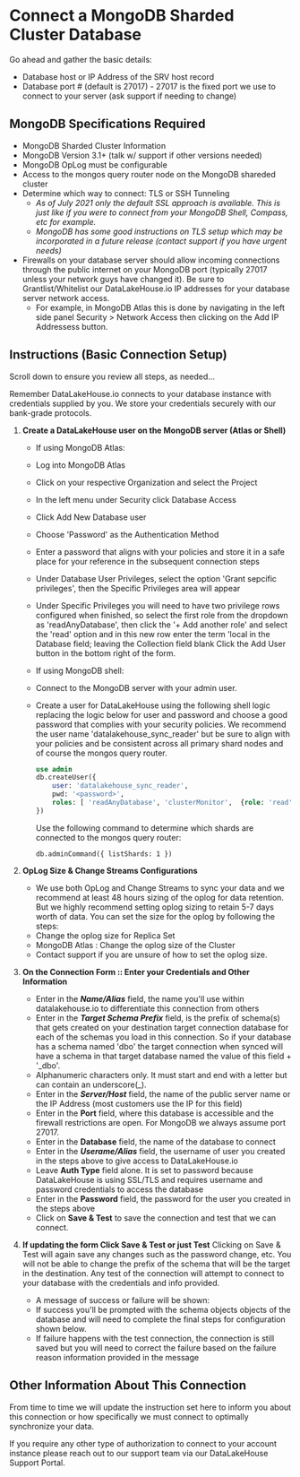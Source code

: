 # Connect a MongoDB Sharded Cluster Database

Go ahead and gather the basic details:

* Database host or IP Address of the SRV host record
* Database port # (default is 27017) - 27017 is the fixed port we use to connect to your server (ask support if needing to change)

## MongoDB Specifications Required

* MongoDB Sharded Cluster Information
* MongoDB Version 3.1+ (talk w/ support if other versions needed)
* MongoDB OpLog must be configurable
* Access to the mongos query router node on the MongoDB shareded cluster
* Determine which way to connect: TLS or SSH Tunneling
  * *As of July 2021 only the default SSL approach is available. This is just like if you were to connect from your MongoDB Shell, Compass, etc for example.*
  * *MongoDB has some good instructions on TLS setup which may be incorporated in a future release (contact support if you have urgent needs)*
* Firewalls on your database server should allow incoming connections through the public internet on your MongoDB port (typically 27017 unless your network guys have changed it).  Be sure to Grantlist/Whitelist our DataLakeHouse.io IP addresses for your database server network access.
  * For example, in MongoDB Atlas this is done by navigating in the left side panel Security > Network Access then clicking on the Add IP Addressess button.

## Instructions (Basic Connection Setup)

Scroll down to ensure you review all steps, as needed...

Remember DataLakeHouse.io connects to your database instance with credentials supplied by you. We store your credentials securely with our bank-grade protocols.

1. **Create a DataLakeHouse user on the MongoDB server (Atlas or Shell)**

    * If using MongoDB Atlas:
    * Log into MongoDB Atlas
    * Click on your respective Organization and select the Project
    * In the left menu under Security click Database Access
    * Click Add New Database user
    * Choose 'Password' as the Authentication Method
    * Enter a password that aligns with your policies and store it in a safe place for your reference in the subsequent connection steps
    * Under Database User Privileges, select the option 'Grant sepcific privileges', then the Specific Privileges area will appear
    * Under Specific Privileges you will need to have two privilege rows configured when finished, so select the first role from the dropdown as 'readAnyDatabase', then click the '+ Add another role' and select the 'read' option and in this new row enter the term 'local in the Database field; leaving the Collection field blank
    Click the Add User button in the bottom right of the form.
    * If using MongoDB shell:
    * Connect to the MongoDB server with your admin user.
    * Create a user for DataLakeHouse using the following shell logic replacing the logic below for user and password and choose a good password that complies with your security policies. We recommend the user name 'datalakehouse_sync_reader' but be sure to align with your policies and be consistent across all primary shard nodes and of course the mongos query router.

        ```sql
        use admin
        db.createUser({
            user: 'datalakehouse_sync_reader',
            pwd: '<password>',
            roles: [ 'readAnyDatabase', 'clusterMonitor',  {role: 'read', db: 'local'} ]
        })
        ```

        Use the following command to determine which shards are connected to the mongos query router:

        `db.adminCommand({ listShards: 1 })`

2. **OpLog Size & Change Streams Configurations**

    * We use both OpLog and Change Streams to sync your data and we recommend at least 48 hours sizing of the oplog for data retention. But we highly recommend setting oplog sizing to retain 5-7 days worth of data.  You can set the size for the oplog by following the steps:
    * Change the oplog size for Replica Set
    * MongoDB Atlas : Change the oplog size of the Cluster
    * Contact support if you are unsure of how to set the oplog size.

3. **On the Connection Form :: Enter your Credentials and Other Information**

    * Enter in the ***Name/Alias*** field, the name you'll use within datalakehouse.io to differentiate this connection from others
    * Enter in the ***Target Schema Prefix*** field, is the prefix of schema(s) that gets created on your destination target connection database for each of the schemas you load in this connection. So if your database has a schema named 'dbo' the target connection when synced will have a schema in that target database named the value of this field + '_dbo'.
    * Alphanumeric characters only. It must start and end with a letter but can contain an underscore(_).
    * Enter in the ***Server/Host*** field, the name of the public server name or the IP Address (most customers use the IP for this field)
    * Enter in the **Port** field, where this database is accessible and the firewall restrictions are open. For MongoDB we always assume port 27017.
    * Enter in the **Database** field, the name of the database to connect
    * Enter in the ***Userame/Alias*** field, the username of user you created in the steps above to give access to DataLakeHouse.io
    * Leave **Auth Type** field alone. It is set to password because DataLakeHouse is using SSL/TLS and requires username and password credentials to access the database
    * Enter in the **Password** field, the password for the user you created in the steps above
    * Click on **Save & Test** to save the connection and test that we can connect.

4. **If updating the form Click Save & Test or just Test**
    Clicking on Save & Test will again save any changes such as the password change, etc.  You will not be able to change the prefix of the schema that will be the target in the destination. Any test of the connection will attempt to connect to your database with the credentials and info provided.

    * A message of success or failure will be shown:
    * If success you'll be prompted with the schema objects objects of the database and will need to complete the final steps for configuration shown below.
    * If failure happens with the test connection, the connection is still saved but you will need to correct the failure based on the failure reason information provided in the message

## Other Information About This Connection

From time to time we will update the instruction set here to inform you about this connection or how specifically we must connect to optimally synchronize your data.

If you require any other type of authorization to connect to your account instance please reach out to our support team via our DataLakeHouse Support Portal.
